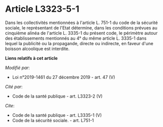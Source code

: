 # Article L3323-5-1

Dans les collectivités mentionnées à l'article L. 751-1 du code de la sécurité sociale, le représentant de l'Etat détermine,
dans les conditions prévues au cinquième alinéa de l'article L. 3335-1 du présent code, le périmètre autour des
établissements mentionnés au 4° du même article L. 3335-1 dans lequel la publicité ou la propagande, directe ou indirecte, en
faveur d'une boisson alcoolique est interdite.

**Liens relatifs à cet article**

_Modifié par_:

  - Loi n°2019-1461 du 27 décembre 2019 - art. 47 (V)

_Cité par_:

  - Code de la santé publique - art. L3323-2 (V)

_Cite_:

  - Code de la santé publique - art. L3335-1 (V)
  - Code de la sécurité sociale. - art. L751-1

